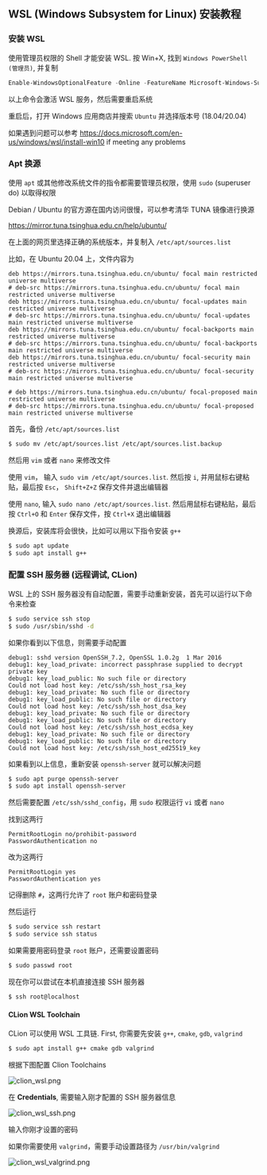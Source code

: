 ## WSL (Windows Subsystem for Linux) 安装教程

### 安装 WSL

使用管理员权限的 Shell 才能安装 WSL. 按 Win+X, 找到 `Windows PowerShell (管理员)`, 并复制

```powershell
Enable-WindowsOptionalFeature -Online -FeatureName Microsoft-Windows-Subsystem-Linux
```

以上命令会激活 WSL 服务，然后需要重启系统

重启后，打开 Windows 应用商店并搜索 `Ubuntu` 并选择版本号 (18.04/20.04)

如果遇到问题可以参考 https://docs.microsoft.com/en-us/windows/wsl/install-win10 if meeting any problems


### Apt 换源

使用 `apt` 或其他修改系统文件的指令都需要管理员权限，使用 `sudo` (superuser do) 以取得权限

Debian / Ubuntu 的官方源在国内访问很慢，可以参考清华 TUNA 镜像进行换源

https://mirror.tuna.tsinghua.edu.cn/help/ubuntu/

在上面的网页里选择正确的系统版本，并复制入 `/etc/apt/sources.list`

比如，在 Ubuntu 20.04 上，文件内容为

```
deb https://mirrors.tuna.tsinghua.edu.cn/ubuntu/ focal main restricted universe multiverse
# deb-src https://mirrors.tuna.tsinghua.edu.cn/ubuntu/ focal main restricted universe multiverse
deb https://mirrors.tuna.tsinghua.edu.cn/ubuntu/ focal-updates main restricted universe multiverse
# deb-src https://mirrors.tuna.tsinghua.edu.cn/ubuntu/ focal-updates main restricted universe multiverse
deb https://mirrors.tuna.tsinghua.edu.cn/ubuntu/ focal-backports main restricted universe multiverse
# deb-src https://mirrors.tuna.tsinghua.edu.cn/ubuntu/ focal-backports main restricted universe multiverse
deb https://mirrors.tuna.tsinghua.edu.cn/ubuntu/ focal-security main restricted universe multiverse
# deb-src https://mirrors.tuna.tsinghua.edu.cn/ubuntu/ focal-security main restricted universe multiverse

# deb https://mirrors.tuna.tsinghua.edu.cn/ubuntu/ focal-proposed main restricted universe multiverse
# deb-src https://mirrors.tuna.tsinghua.edu.cn/ubuntu/ focal-proposed main restricted universe multiverse
```

首先，备份 `/etc/apt/sources.list`

```bash
$ sudo mv /etc/apt/sources.list /etc/apt/sources.list.backup
```

然后用 `vim` 或者 `nano` 来修改文件

使用 `vim`， 输入 `sudo vim /etc/apt/sources.list`. 然后按 `i`, 并用鼠标右键粘贴，最后按 `Esc`， `Shift+Z+Z` 保存文件并退出编辑器

使用 `nano`, 输入 `sudo nano /etc/apt/sources.list`. 然后用鼠标右键粘贴，最后按 `Ctrl+O` 和 `Enter` 保存文件，按 `Ctrl+X` 退出编辑器

换源后，安装库将会很快，比如可以用以下指令安装 `g++`

```bash
$ sudo apt update
$ sudo apt install g++
```


### 配置 SSH 服务器 (远程调试, CLion)

WSL 上的 SSH 服务器没有自动配置，需要手动重新安装，首先可以运行以下命令来检查

```bash
$ sudo service ssh stop
$ sudo /usr/sbin/sshd -d
```

如果你看到以下信息，则需要手动配置

```
debug1: sshd version OpenSSH_7.2, OpenSSL 1.0.2g  1 Mar 2016
debug1: key_load_private: incorrect passphrase supplied to decrypt private key
debug1: key_load_public: No such file or directory
Could not load host key: /etc/ssh/ssh_host_rsa_key
debug1: key_load_private: No such file or directory
debug1: key_load_public: No such file or directory
Could not load host key: /etc/ssh/ssh_host_dsa_key
debug1: key_load_private: No such file or directory
debug1: key_load_public: No such file or directory
Could not load host key: /etc/ssh/ssh_host_ecdsa_key
debug1: key_load_private: No such file or directory
debug1: key_load_public: No such file or directory
Could not load host key: /etc/ssh/ssh_host_ed25519_key
```

如果看到以上信息，重新安装 `openssh-server` 就可以解决问题

```bash
$ sudo apt purge openssh-server
$ sudo apt install openssh-server
```

然后需要配置 `/etc/ssh/sshd_config`，用 `sudo` 权限运行 `vi` 或者 `nano`

找到这两行
```
PermitRootLogin no/prohibit-password
PasswordAuthentication no
```

改为这两行
```
PermitRootLogin yes
PasswordAuthentication yes
```

记得删除 `#`，这两行允许了 `root` 账户和密码登录

然后运行
```bash
$ sudo service ssh restart
$ sudo service ssh status
```

如果需要用密码登录 `root` 账户，还需要设置密码
```bash
$ sudo passwd root
```

现在你可以尝试在本机直接连接 SSH 服务器
```bash
$ ssh root@localhost
```

#### CLion WSL Toolchain

CLion 可以使用 WSL 工具链. First, 你需要先安装 `g++`, `cmake`, `gdb`, `valgrind`

```bash
$ sudo apt install g++ cmake gdb valgrind
```

根据下图配置 Clion Toolchains

![clion_wsl.png](images/clion_wsl.png)

在 **Credentials**, 需要输入刚才配置的 SSH 服务器信息

![clion_wsl_ssh.png](images/clion_wsl_ssh.png)

输入你刚才设置的密码

如果你需要使用 `valgrind`，需要手动设置路径为 `/usr/bin/valgrind`

![clion_wsl_valgrind.png](images/clion_wsl_valgrind.png)



